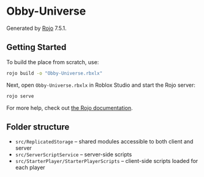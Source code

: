 # Obby-Universe
Generated by [Rojo](https://github.com/rojo-rbx/rojo) 7.5.1.

## Getting Started
To build the place from scratch, use:

```bash
rojo build -o "Obby-Universe.rbxlx"
```

Next, open `Obby-Universe.rbxlx` in Roblox Studio and start the Rojo server:

```bash
rojo serve
```

For more help, check out [the Rojo documentation](https://rojo.space/docs).

## Folder structure

- `src/ReplicatedStorage` – shared modules accessible to both client and server
- `src/ServerScriptService` – server-side scripts
- `src/StarterPlayer/StarterPlayerScripts` – client-side scripts loaded for each player
